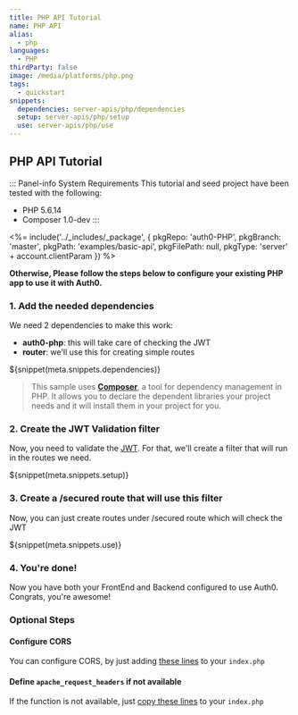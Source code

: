 ```yaml
---
title: PHP API Tutorial
name: PHP API
alias:
  - php
languages:
  - PHP
thirdParty: false
image: /media/platforms/php.png
tags:
  - quickstart
snippets:
  dependencies: server-apis/php/dependencies
  setup: server-apis/php/setup
  use: server-apis/php/use
---
```


## PHP API Tutorial

::: Panel-info System Requirements​
This tutorial and seed project have been tested with the following:
* PHP 5.6.14
* Composer 1.0-dev
:::

<%= include('../_includes/_package', {
  pkgRepo: 'auth0-PHP',
  pkgBranch: 'master',
  pkgPath: 'examples/basic-api',
  pkgFilePath: null,
  pkgType: 'server' + account.clientParam
}) %>

**Otherwise, Please follow the steps below to configure your existing PHP app to use it with Auth0.**

### 1. Add the needed dependencies

We need 2 dependencies to make this work:

* **auth0-php**: this will take care of checking the JWT
* **router**: we'll use this for creating simple routes

${snippet(meta.snippets.dependencies)}

> This sample uses **[Composer](https://getcomposer.org/doc/00-intro.md)**, a tool for dependency management in PHP. It allows you to declare the dependent libraries your project needs and it will install them in your project for you.

### 2. Create the JWT Validation filter

Now, you need to validate the [JWT](/jwt). For that, we'll create a filter that will run in the routes we need.

${snippet(meta.snippets.setup)}

### 3. Create a /secured route that will use this filter

Now, you can just create routes under /secured route which will check the JWT

${snippet(meta.snippets.use)}

### 4. You're done!

Now you have both your FrontEnd and Backend configured to use Auth0. Congrats, you're awesome!

### Optional Steps
#### Configure CORS

You can configure CORS, by just adding [these lines](https://github.com/auth0/auth0-PHP/blob/master/examples/basic-api/index.php#L47-L58) to your `index.php`

#### Define `apache_request_headers` if not available

If the function is not available, just [copy these lines](https://github.com/auth0/auth0-PHP/blob/master/examples/basic-api/index.php#L8-L29) to your `index.php`
